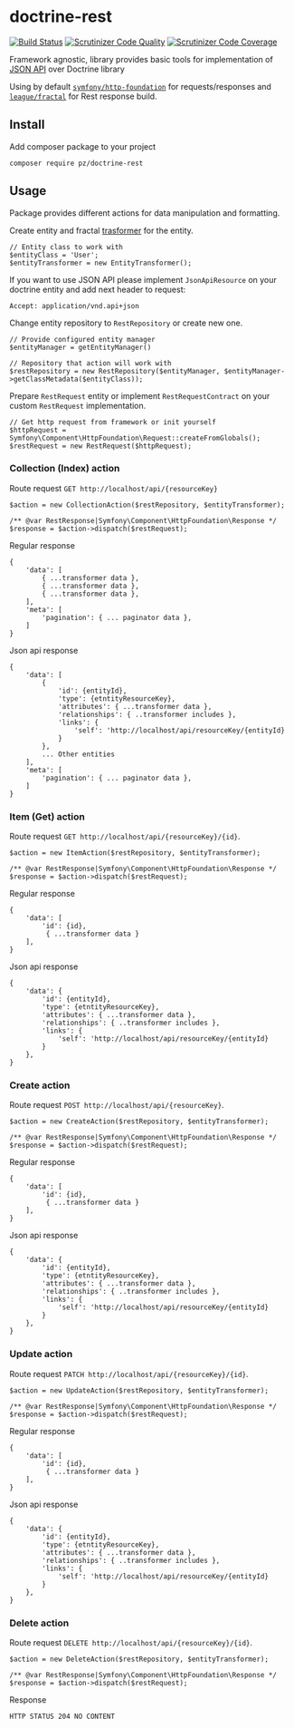 # doctrine-rest

[![Build Status](https://travis-ci.org/R3VoLuT1OneR/doctrine-rest.svg?branch=master)](https://travis-ci.org/R3VoLuT1OneR/doctrine-rest)
[![Scrutinizer Code Quality](https://scrutinizer-ci.com/g/R3VoLuT1OneR/doctrine-rest/badges/quality-score.png?b=master)](https://scrutinizer-ci.com/g/R3VoLuT1OneR/doctrine-rest?branch=master)
[![Scrutinizer Code Coverage](https://scrutinizer-ci.com/g/R3VoLuT1OneR/doctrine-rest/badges/coverage.png?b=master)](https://scrutinizer-ci.com/g/R3VoLuT1OneR/doctrine-rest?branch=master)

Framework agnostic, library provides basic tools for implementation of [JSON API](http://jsonapi.org/format/) over Doctrine library

Using by default [`symfony/http-foundation`](https://symfony.com/doc/current/components/http_foundation.html) for requests/responses and [`league/fractal`](https://fractal.thephpleague.com/) for Rest response build.

## Install

Add composer package to your project

    composer require pz/doctrine-rest


## Usage

Package provides different actions for data manipulation and formatting.

Create entity and fractal [trasformer](https://fractal.thephpleague.com/transformers/) for the entity.


    // Entity class to work with
    $entityClass = 'User';
    $entityTransformer = new EntityTransformer();

If you want to use JSON API please implement `JsonApiResource` on your doctrine entity and add next header to request:

    Accept: application/vnd.api+json

Change entity repository to `RestRepository` or create new one.

    // Provide configured entity manager
    $entityManager = getEntityManager()
    
    // Repository that action will work with
    $restRepository = new RestRepository($entityManager, $entityManager->getClassMetadata($entityClass));

Prepare `RestRequest` entity or implement `RestRequestContract` on your custom `RestRequest` implementation.

    // Get http request from framework or init yourself
    $httpRequest = Symfony\Component\HttpFoundation\Request::createFromGlobals();
    $restRequest = new RestRequest($httpRequest);

### Collection (Index) action

Route request `GET http://localhost/api/{resourceKey}`

    $action = new CollectionAction($restRepository, $entityTransformer);

    /** @var RestResponse|Symfony\Component\HttpFoundation\Response */
    $response = $action->dispatch($restRequest);
 
Regular response
 
    {
        'data': [
            { ...transformer data },
            { ...transformer data },
            { ...transformer data },
        ],
        'meta': [
            'pagination': { ... paginator data },
        ]
    }

Json api response

    {
        'data': [
            {
                'id': {entityId},
                'type': {etntityResourceKey},
                'attributes': { ...transformer data },
                'relationships': { ..transformer includes },
                'links': {
                    'self': 'http://localhost/api/resourceKey/{entityId}
                }
            },
            ... Other entities
        ],
        'meta': [
            'pagination': { ... paginator data },
        ]
    }

### Item (Get) action

Route request `GET http://localhost/api/{resourceKey}/{id}`.


    $action = new ItemAction($restRepository, $entityTransformer);

    /** @var RestResponse|Symfony\Component\HttpFoundation\Response */
    $response = $action->dispatch($restRequest);
 
Regular response
 
    {
        'data': [
            'id': {id},
             { ...transformer data }
        ],
    }

Json api response

    {
        'data': {
            'id': {entityId},
            'type': {etntityResourceKey},
            'attributes': { ...transformer data },
            'relationships': { ..transformer includes },
            'links': {
                'self': 'http://localhost/api/resourceKey/{entityId}
            }
        },
    }

### Create action

Route request `POST http://localhost/api/{resourceKey}`.


    $action = new CreateAction($restRepository, $entityTransformer);

    /** @var RestResponse|Symfony\Component\HttpFoundation\Response */
    $response = $action->dispatch($restRequest);
 
Regular response
 
    {
        'data': [
            'id': {id},
             { ...transformer data }
        ],
    }

Json api response

    {
        'data': {
            'id': {entityId},
            'type': {etntityResourceKey},
            'attributes': { ...transformer data },
            'relationships': { ..transformer includes },
            'links': {
                'self': 'http://localhost/api/resourceKey/{entityId}
            }
        },
    }

### Update action

Route request `PATCH http://localhost/api/{resourceKey}/{id}`.


    $action = new UpdateAction($restRepository, $entityTransformer);

    /** @var RestResponse|Symfony\Component\HttpFoundation\Response */
    $response = $action->dispatch($restRequest);
 
Regular response
 
    {
        'data': [
            'id': {id},
             { ...transformer data }
        ],
    }

Json api response

    {
        'data': {
            'id': {entityId},
            'type': {etntityResourceKey},
            'attributes': { ...transformer data },
            'relationships': { ..transformer includes },
            'links': {
                'self': 'http://localhost/api/resourceKey/{entityId}
            }
        },
    }

### Delete action

Route request `DELETE http://localhost/api/{resourceKey}/{id}`.


    $action = new DeleteAction($restRepository, $entityTransformer);

    /** @var RestResponse|Symfony\Component\HttpFoundation\Response */
    $response = $action->dispatch($restRequest);

Response

    HTTP STATUS 204 NO CONTENT

